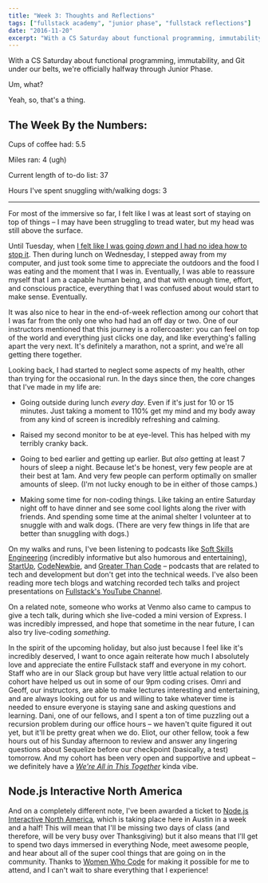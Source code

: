 ```yaml
---
title: "Week 3: Thoughts and Reflections"
tags: ["fullstack academy", "junior phase", "fullstack reflections"]
date: "2016-11-20"
excerpt: "With a CS Saturday about functional programming, immutability, and Git under our belts, we're officially halfway through Junior Phase. Um, what? Yeah, so, that's a thing."
---
```


With a CS Saturday about functional programming, immutability, and Git under our belts, we're officially halfway through Junior Phase.

Um, what?

Yeah, so, that's a thing.

## The Week By the Numbers:

Cups of coffee had: 5.5

Miles ran: 4 (ugh)

Current length of to-do list: 37

Hours I've spent snuggling with/walking dogs: 3

---

For most of the immersive so far, I felt like I was at least sort of staying on top of things – I may have been struggling to tread water, but my head was still above the surface.

Until Tuesday, when [I felt like I was going *down* and I had no idea how to stop it](/blog/2016-11-16-on-feeling-completely-overwhelmed/). Then during lunch on Wednesday, I stepped away from my computer, and just took some time to appreciate the outdoors and the food I was eating and the moment that I was in. Eventually, I was able to reassure myself that I am a capable human being, and that with enough time, effort, and conscious practice, everything that I was confused about would start to make sense. Eventually.

It was also nice to hear in the end-of-week reflection among our cohort that I was far from the only one who had had an off day or two. One of our instructors mentioned that this journey is a rollercoaster: you can feel on top of the world and everything just clicks one day, and like everything's falling apart the very next. It's definitely a marathon, not a sprint, and we're all getting there together.

Looking back, I had started to neglect some aspects of my health, other than trying for the occasional run. In the days since then, the core changes that I've made in my life are:

* Going outside during lunch *every day*. Even if it's just for 10 or 15 minutes. Just taking a moment to 110% get my mind and my body away from any kind of screen is incredibly refreshing and calming.

* Raised my second monitor to be at eye-level. This has helped with my terribly cranky back.

* Going to bed earlier and getting up earlier. But *also* getting at least 7 hours of sleep a night. Because let's be honest, very few people are at their best at 1am. And very few people can perform optimally on smaller amounts of sleep. (I'm not lucky enough to be in either of those camps.)

* Making some time for non-coding things. Like taking an entire Saturday night off to have dinner and see some cool lights along the river with friends. And spending some time at the animal shelter I volunteer at to snuggle with and walk dogs. (There are very few things in life that are better than snuggling with dogs.)

On my walks and runs, I've been listening to podcasts like [Soft Skills Engineering](https://softskills.audio) (incredibly informative but also humorous and entertaining), [StartUp](https://gimletmedia.com/show/startup), [CodeNewbie](http://www.codenewbie.org), and [Greater Than Code](http://www.greaterthancode.com) – podcasts that are related to tech and development but don't get into the technical weeds. I've also been reading more tech blogs and watching recorded tech talks and project presentations on [Fullstack's YouTube Channel](https://www.youtube.com/fullstackacademy).

On a related note, someone who works at Venmo also came to campus to give a tech talk, during which she live-coded a mini version of Express. I was incredibly impressed, and hope that sometime in the near future, I can also try live-coding *something*.

In the spirit of the upcoming holiday, but also just because I feel like it's incredibly deserved, I want to once again reiterate how much I absolutely love and appreciate the entire Fullstack staff and everyone in my cohort. Staff who are in our Slack group but have very little actual relation to our cohort have helped us out in some of our 9pm coding crises. Omri and Geoff, our instructors, are able to make lectures interesting and entertaining, and are always looking out for us and willing to take whatever time is needed to ensure everyone is staying sane and asking questions and learning. Dani, one of our fellows, and I spent a ton of time puzzling out a recursion problem during our office hours – we haven't quite figured it out yet, but it'll be pretty great when we do. Eliot, our other fellow, took a few hours out of his Sunday afternoon to review and answer any lingering questions about Sequelize before our checkpoint (basically, a test) tomorrow. And my cohort has been very open and supportive and upbeat – we definitely have a [*We're All in This Together*](https://www.youtube.com/watch?v=iFu8Z-cV0Xk) kinda vibe.

## Node.js Interactive North America

And on a completely different note, I've been awarded a ticket to [Node.js Interactive North America](http://events.linuxfoundation.org/events/node-interactive), which is taking place here in Austin in a week and a half! This will mean that I'll be missing two days of class (and therefore, will be very busy over Thanksgiving) but it also means that I'll get to spend two days immersed in everything Node, meet awesome people, and hear about all of the super cool things that are going on in the community. Thanks to [Women Who Code](https://www.womenwhocode.com/) for making it possible for me to attend, and I can't wait to share everything that I experience!
